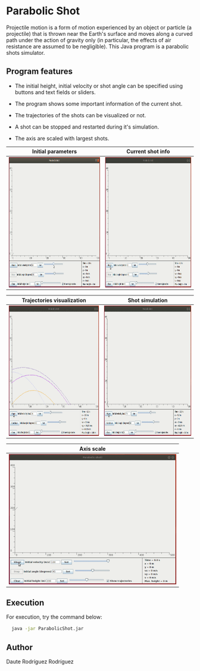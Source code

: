 # Parabolic Shot

Projectile motion is a form of motion experienced by an object or particle (a projectile) that is thrown near the Earth's surface and moves along a curved path under the action of gravity only (in particular, the effects of air resistance are assumed to be negligible). This Java program is a parabolic shots simulator.

## Program features

* The initial height, initial velocity or shot angle can be specified using buttons and text fields or sliders.

* The program shows some important information of the current shot.

* The trajectories of the shots can be visualized or not.

* A shot can be stopped and restarted during it's simulation.

* The axis are scaled with largest shots.



Initial parameters         |  Current shot info
:-------------------------:|:-------------------------:
<img src="gifs/1.gif" width="450" height="350"/>  |  <img src="gifs/2.gif" width="450" height="350" />


Trajectories visualization |  Shot simulation
:-------------------------:|:-------------------------:
<img src="gifs/3.gif" width="450" height="350"/>  |  <img src="gifs/4.gif" width="450" height="350" />

<center>

Axis scale                 |
:-------------------------:|
<img src="gifs/5.gif" width="450" height="350"/>  |

</center>

## Execution

For execution, try the command below:
```bash
  java -jar ParabolicShot.jar
```

## Author

Daute Rodríguez Rodríguez
